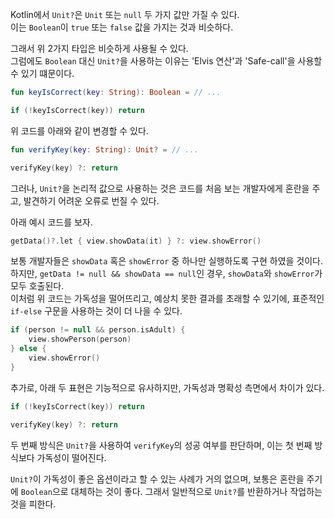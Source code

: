 Kotlin에서 `Unit?`은 `Unit` 또는 `null` 두 가지 값만 가질 수 있다.  
이는 `Boolean`이 `true` 또는 `false` 값을 가지는 것과 비슷하다.

그래서 위 2가지 타입은 비슷하게 사용될 수 있다.   
그럼에도 `Boolean` 대신 `Unit?`을 사용하는 이유는 'Elvis 연산'과 'Safe-call'을 사용할 수 있기 떄문이다.

```kotlin
fun keyIsCorrect(key: String): Boolean = // ...

if (!keyIsCorrect(key)) return
```

위 코드를 아래와 같이 변경할 수 있다.

```kotlin
fun verifyKey(key: String): Unit? = // ...

verifyKey(key) ?: return
```

그러나, `Unit?`을 논리적 값으로 사용하는 것은 코드를 처음 보는 개발자에게 혼란을 주고, 발견하기 어려운 오류로 번질 수 있다.  

아래 예시 코드를 보자.

```kotlin
getData()?.let { view.showData(it) } ?: view.showError()
```

보통 개발자들은 `showData` 혹은 `showError` 중 하나만 실행하도록 구현 하였을 것이다.  
하지만, `getData != null && showData == null`인 경우, `showData`와 `showError`가 모두 호출된다.  
이처럼 위 코드는 가독성을 떨어뜨리고, 예상치 못한 결과를 초래할 수 있기에, 표준적인 `if-else` 구문을 사용하는 것이 더 나을 수 있다.

```kotlin
if (person != null && person.isAdult) {
    view.showPerson(person)
} else {
    view.showError()
}
```

추가로, 아래 두 표현은 기능적으로 유사하지만, 가독성과 명확성 측면에서 차이가 있다.

```kotlin
if (!keyIsCorrect(key)) return

verifyKey(key) ?: return
```

두 번째 방식은 `Unit?`을 사용하여 `verifyKey`의 성공 여부를 판단하며, 이는 첫 번째 방식보다 가독성이 떨어진다.

`Unit?`이 가독성이 좋은 옵션이라고 할 수 있는 사례가 거의 없으며, 보통은 혼란을 주기에 `Boolean`으로 대체하는 것이 좋다.
그래서 일반적으로 `Unit?`를 반환하거나 작업하는 것을 피한다.